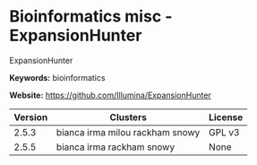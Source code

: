 # Bioinformatics misc - ExpansionHunter

ExpansionHunter

**Keywords:** bioinformatics

**Website:** <https://github.com/Illumina/ExpansionHunter>

| Version | Clusters | License |
| ------- | -------- | ------- |
| 2.5.3 | bianca irma milou rackham snowy | GPL v3 |
| 2.5.5 | bianca irma rackham snowy | None |
